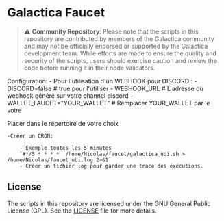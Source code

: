# Galactica Faucet
>⚠️ **Community Repository**: Please note that the scripts in this repository are contributed by members of the Galactica community and may not be officially endorsed or supported by the Galactica development team. While efforts are made to ensure the quality and security of the scripts, users should exercise caution and review the code before running it in their node validators.

Configuration:
    - Pour l'utilisation d'un WEBHOOK pour DISCORD : 
        - DISCORD=false # true pour l'utiliser
        - WEBHOOK_URL # L'adresse du webhook généré sur votre channel discord
    - WALLET_FAUCET="YOUR_WALLET" # Remplacer YOUR_WALLET par le votre 

Placer dans le répertoire de votre choix
    
    -Créer un CRON:
    
        - Exemple toutes les 5 minutes
        `#*/5 * * * *  /home/Nicolas/faucet/galactica_ubi.sh > /home/Nicolas/faucet_ubi.log 2>&1`
        - Créer un fichier log pour garder une trace des éxécutions.

## License

The scripts in this repository are licensed under the GNU General Public License (GPL). See the [LICENSE](./LICENSE) file for more details.
